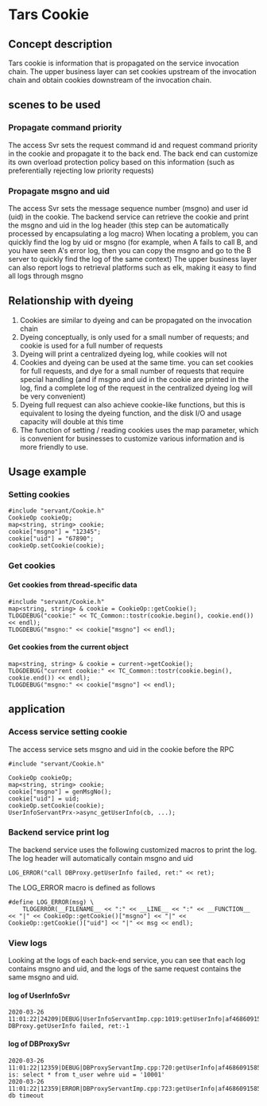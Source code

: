 # Tars Cookie

## Concept description

Tars cookie is information that is propagated on the service invocation chain. The upper business layer can set cookies upstream of the invocation chain and obtain cookies downstream of the invocation chain.

## scenes to be used

### Propagate command priority

The access Svr sets the request command id and request command priority in the cookie and propagate it to the back end. The back end can customize its own overload protection policy based on this information (such as preferentially rejecting low priority requests)

### Propagate msgno and uid

The access Svr sets the message sequence number (msgno) and user id (uid) in the cookie. The backend service can retrieve the cookie and print the msgno and uid in the log header (this step can be automatically processed by encapsulating a log macro)
When locating a problem, you can quickly find the log by uid or msgno (for example, when A fails to call B, and you have seen A's error log, then you can copy the msgno and go to the B server to quickly find the log of the same context)
The upper business layer can also report logs to retrieval platforms such as elk, making it easy to find all logs through msgno

## Relationship with dyeing
1. Cookies are similar to dyeing and can be propagated on the invocation chain
2. Dyeing conceptually, is only used for a small number of requests; and cookie is used for a full number of requests
3. Dyeing will print a centralized dyeing log, while cookies will not
4. Cookies and dyeing can be used at the same time. you can set cookies for full requests, and dye for a small number of requests that require special handling (and if msgno and uid in the cookie are printed in the log, find a complete log of the request in the centralized dyeing log will be very convenient)
5. Dyeing full request can also achieve cookie-like functions, but this is equivalent to losing the dyeing function, and the disk I/O and usage capacity will double at this time
6. The function of setting / reading cookies uses the map parameter, which is convenient for businesses to customize various information and is more friendly to use.

## Usage example
### Setting cookies
```text
#include "servant/Cookie.h"
CookieOp cookieOp;
map<string, string> cookie;
cookie["msgno"] = "12345";
cookie["uid"] = "67890";
cookieOp.setCookie(cookie);
```
### Get cookies
#### Get cookies from thread-specific data
```text
#include "servant/Cookie.h"
map<string, string> & cookie = CookieOp::getCookie();
TLOGDEBUG("cookie:" << TC_Common::tostr(cookie.begin(), cookie.end()) << endl);
TLOGDEBUG("msgno:" << cookie["msgno"] << endl);
```
#### Get cookies from the current object
```text
map<string, string> & cookie = current->getCookie();
TLOGDEBUG("current cookie:" << TC_Common::tostr(cookie.begin(), cookie.end()) << endl);
TLOGDEBUG("msgno:" << cookie["msgno"] << endl);
```


## application
### Access service setting cookie
The access service sets msgno and uid in the cookie before the RPC
```text
#include "servant/Cookie.h"

CookieOp cookieOp;
map<string, string> cookie;
cookie["msgno"] = genMsgNo();
cookie["uid"] = uid;
cookieOp.setCookie(cookie);
UserInfoServantPrx->async_getUserInfo(cb, ...); 
```


### Backend service print log
The backend service uses the following customized macros to print the log. The log header will automatically contain msgno and uid
```text
LOG_ERROR("call DBProxy.getUserInfo failed, ret:" << ret);
```

The LOG_ERROR macro is defined as follows
```text
#define LOG_ERROR(msg) \
    TLOGERROR(__FILENAME__ << ":" << __LINE__ << ":" << __FUNCTION__ << "|" << CookieOp::getCookie()["msgno"] << "|" << CookieOp::getCookie()["uid"] << "|" << msg << endl);
```


### View logs
Looking at the logs of each back-end service, you can see that each log contains msgno and uid, and the logs of the same request contains the same msgno and uid.
#### log of UserInfoSvr
```text
2020-03-26 11:01:22|24209|DEBUG|UserInfoServantImp.cpp:1019:getUserInfo|af4686091585191682152580023|10001|call DBProxy.getUserInfo failed, ret:-1
```

#### log of DBProxySvr 
```text
2020-03-26 11:01:22|12359|DEBUG|DBProxyServantImp.cpp:720:getUserInfo|af4686091585191682152580023|10001|sql is: select * from t_user wehre uid = '10001'
2020-03-26 11:01:22|12359|ERROR|DBProxyServantImp.cpp:723:getUserInfo|af4686091585191682152580023|10001|access db timeout
```